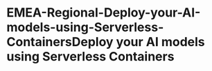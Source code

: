 # EMEA-Regional-Deploy-your-AI-models-using-Serverless-ContainersDeploy your AI models using Serverless Containers
